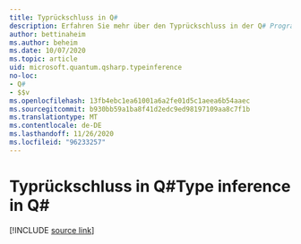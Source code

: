 ```yaml
---
title: Typrückschluss in Q#
description: Erfahren Sie mehr über den Typrückschluss in der Q# Programmiersprache.
author: bettinaheim
ms.author: beheim
ms.date: 10/07/2020
ms.topic: article
uid: microsoft.quantum.qsharp.typeinference
no-loc:
- Q#
- $$v
ms.openlocfilehash: 13fb4ebc1ea61001a6a2fe01d5c1aeea6b54aaec
ms.sourcegitcommit: b930bb59a1ba8f41d2edc9ed98197109aa8c7f1b
ms.translationtype: MT
ms.contentlocale: de-DE
ms.lasthandoff: 11/26/2020
ms.locfileid: "96233257"
---
```

# <a name="type-inference-in-no-locq"></a><span data-ttu-id="18b1f-103">Typrückschluss in Q#</span><span class="sxs-lookup"><span data-stu-id="18b1f-103">Type inference in Q#</span></span>

[!INCLUDE [source link](~/includes/qsharp-language/Specifications/Language/4_TypeSystem/TypeInference.md)]

